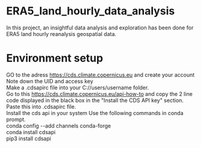 # ERA5_land_hourly_data_analysis

In this project, an insightful data analysis and exploration has been done for ERA5 land hourly reanalysis geospatial data.

# Environment setup

GO to the adress https://cds.climate.copernicus.eu and create your account  
Note down the UID and access key  
Make a .cdsapirc file into your C://users/username folder.  
Go to this https://cds.climate.copernicus.eu/api-how-to and copy the 2 line code displayed in the black box in the "Install the CDS API key" section.  
Paste this into .cdsapirc file.  
Install the cds api in your system Use the following commands in conda prompt.  
conda config --add channels conda-forge   
conda install cdsapi  
pip3 install cdsapi  
